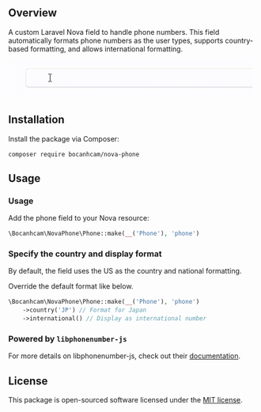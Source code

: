 ## Overview

A custom Laravel Nova field to handle phone numbers. This field automatically formats phone numbers as the user types, supports country-based formatting, and allows international formatting.

![US national phone](/screenshots/us.gif)

## Installation

Install the package via Composer:
```shell
composer require bocanhcam/nova-phone
```

## Usage

### Usage
Add the phone field to your Nova resource:

```php
\Bocanhcam\NovaPhone\Phone::make(__('Phone'), 'phone')
```

### Specify the country and display format
By default, the field uses the US as the country and national formatting.

Override the default format like below.

```php
\Bocanhcam\NovaPhone\Phone::make(__('Phone'), 'phone')
    ->country('JP') // Format for Japan
    ->international() // Display as international number
```

### Powered by `libphonenumber-js`
For more details on libphonenumber-js, check out their [documentation](https://gitlab.com/catamphetamine/libphonenumber-js).

## License
This package is open-sourced software licensed under the [MIT license](https://opensource.org/license/MIT).
